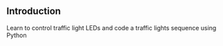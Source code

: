 ## Introduction

Learn to control traffic light LEDs and code a traffic lights sequence using Python
